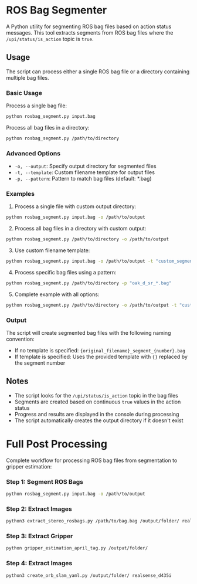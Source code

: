 # ROS Bag Segmenter

A Python utility for segmenting ROS bag files based on action status messages. This tool extracts segments from ROS bag files where the `/upi/status/is_action` topic is `true`.


## Usage

The script can process either a single ROS bag file or a directory containing multiple bag files.

### Basic Usage

Process a single bag file:
```bash
python rosbag_segment.py input.bag
```

Process all bag files in a directory:
```bash
python rosbag_segment.py /path/to/directory
```

### Advanced Options

- `-o, --output`: Specify output directory for segmented files
- `-t, --template`: Custom filename template for output files
- `-p, --pattern`: Pattern to match bag files (default: *.bag)

### Examples

1. Process a single file with custom output directory:
```bash
python rosbag_segment.py input.bag -o /path/to/output
```

2. Process all bag files in a directory with custom output:
```bash
python rosbag_segment.py /path/to/directory -o /path/to/output
```

3. Use custom filename template:
```bash
python rosbag_segment.py input.bag -o /path/to/output -t "custom_segment_{}.bag"
```

4. Process specific bag files using a pattern:
```bash
python rosbag_segment.py /path/to/directory -p "oak_d_sr_*.bag"
```

5. Complete example with all options:
```bash
python rosbag_segment.py /path/to/directory -o /path/to/output -t "custom_segment_{}.bag" -p "oak_d_sr_*.bag"
```

### Output

The script will create segmented bag files with the following naming convention:
- If no template is specified: `{original_filename}_segment_{number}.bag`
- If template is specified: Uses the provided template with `{}` replaced by the segment number


## Notes

- The script looks for the `/upi/status/is_action` topic in the bag files
- Segments are created based on continuous `true` values in the action status
- Progress and results are displayed in the console during processing
- The script automatically creates the output directory if it doesn't exist


# Full Post Processing

Complete workflow for processing ROS bag files from segmentation to gripper estimation:

### Step 1: Segment ROS Bags
```bash
python rosbag_segment.py input.bag -o /path/to/output
```

### Step 2: Extract Images
```bash
python3 extract_stereo_rosbags.py /path/to/bag.bag /output/folder/ realsense_d435i --compressed
```

### Step 3: Extract Gripper
```bash
python gripper_estimation_april_tag.py /output/folder/
```

### Step 4: Extract Images
```bash
python3 create_orb_slam_yaml.py /output/folder/ realsense_d435i
```
